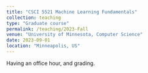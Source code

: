 ```yaml
---
title: "CSCI 5521 Machine Learning Fundamentals"
collection: teaching
type: "Graduate course"
permalink: /teaching/2023-Fall
venue: "University of Minnesota, Computer Science"
date: 2023-09-01
location: "Minneapolis, US"
---
```


Having an office hour, and grading.